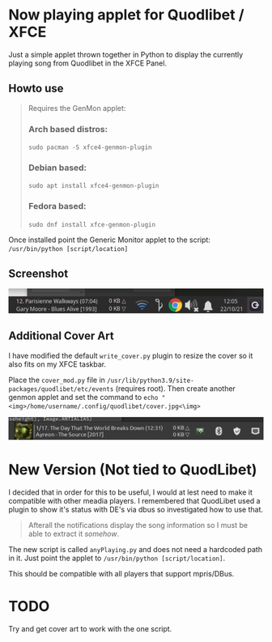 # Now playing applet for Quodlibet / XFCE

Just a simple applet thrown together in Python to display the currently playing song from Quodlibet in the XFCE Panel.

## Howto use
>Requires the GenMon applet:
>### Arch based distros:
>`sudo pacman -S xfce4-genmon-plugin`
>### Debian based:
>`sudo apt install xfce4-genmon-plugin`
>### Fedora based:
>`sudo dnf install xfce-genmon-plugin`

Once installed point the Generic Monitor applet to the script:
`/usr/bin/python [script/location]`

## Screenshot
![img](Screenshot.png)

## Additional Cover Art
I have modified the default `write_cover.py` plugin to resize the cover so it also fits on my XFCE taskbar. 

Place the `cover_mod.py` file in `/usr/lib/python3.9/site-packages/quodlibet/etc/events` (requires root). Then create another genmon applet and set the command to `echo "<img>/home/username/.config/quodlibet/cover.jpg<\img>`

![img](Screenshot2.png)

# New Version (Not tied to QuodLibet)

I decided that in order for this to be useful, I would at lest need to make it compatible with other meadia players. I remembered that QuodLibet used a plugin to show it's status with DE's via dbus so investigated how to use that. 
>Afterall the notifications display the song information so I must be able to extract it *somehow*. 

The new script is called `anyPlaying.py` and does not need a hardcoded path in it. Just point the applet to `/usr/bin/python [script/location]`.

This should be compatible with all players that support mpris/DBus.

# TODO

Try and get cover art to work with the one script.